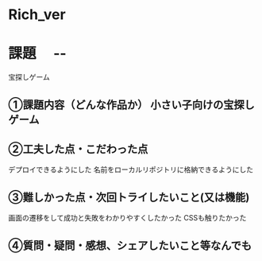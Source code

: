 # Rich_ver
# 課題　 --
宝探しゲーム
## ①課題内容（どんな作品か） 小さい子向けの宝探しゲーム
 
## ②工夫した点・こだわった点
デプロイできるようにした
名前をローカルリポジトリに格納できるようにした
## ③難しかった点・次回トライしたいこと(又は機能)
画面の遷移をして成功と失敗をわかりやすくしたかった
CSSも触りたかった

## ④質問・疑問・感想、シェアしたいこと等なんでも
